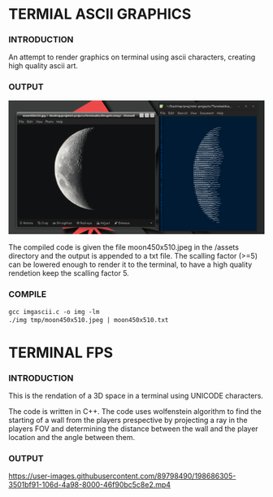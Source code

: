 


# TERMIAL ASCII GRAPHICS

### INTRODUCTION

An attempt to render graphics on terminal using ascii characters, creating high quality ascii art.  

### OUTPUT

![test](assets/moon450x510test.png)

The compiled code is given the file moon450x510.jpeg in the /assets directory and the output is appended to a txt file. The scalling factor (>=5) can be lowered enough to render it to the terminal, to have a high quality rendetion keep the scalling factor 5. 

### COMPILE 

```shell
gcc imgascii.c -o img -lm
./img tmp/moon450x510.jpeg | moon450x510.txt
```


# TERMINAL FPS

### INTRODUCTION

This is the rendation of a 3D space in a terminal using UNICODE characters. 

The code is written in C++. The code uses wolfenstein algorithm to find the starting of a wall from the players prespective by projecting a ray in the players FOV and determining the distance between the wall and the player location and the angle between them.


### OUTPUT

https://user-images.githubusercontent.com/89798490/198686305-3501bf91-106d-4a98-8000-46f90bc5c8e2.mp4


